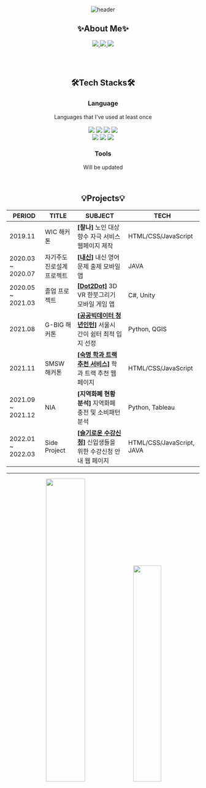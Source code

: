 <div align="center">

  ![header](https://capsule-render.vercel.app/api?type=rounded&color=BFACE0&text=Hello&desc=%My%20Name%20is%20SungMin&descAlignY=75&fontColor=FFFFFF&height=150)

  ## ✨About Me✨
  <a href="">
      <img src="http://img.shields.io/badge/Gmail-EA4335?style=flat&logo=Gmail&logoColor=white&link="/>
  </a>
  <a href="https://velog.io/@min999">
      <img src="http://img.shields.io/badge/Velog-20C997?style=flat&logo=Velog&logoColor=white&link=https://velog.io/min999"/>
  </a>
  <a href="https://www.notion.so/c1c83c0734da452cb900e10679be3968">
      <img src="http://img.shields.io/badge/Notion-000000?style=flat&logo=Notion&logoColor=white&link=https://www.notion.so/c1c83c0734da452cb900e10679be3968"/>
  </a>
  
  <br><br/>
  
  ## 🛠️Tech Stacks🛠
  ### Language
  Languages that I've used at least once <br/><br/>
  <img src="https://img.shields.io/badge/JAVA-007396?style=for-the-badge&logo=java&logoColor=white">
  <img src="https://img.shields.io/badge/Python-3776AB?style=for-the-badge&logo=Python&logoColor=white">
  <img src="https://img.shields.io/badge/C-A8B9CC?style=for-the-badge&logo=C&logoColor=white">
  <img src="https://img.shields.io/badge/c%23-%23239120.svg?style=for-the-badge&logo=c-sharp&logoColor=white"/></br>
  <img src="https://img.shields.io/badge/JavaScript-F7DF1E?style=for-the-badge&logo=JavaScript&logoColor=white">
  <img src="https://img.shields.io/badge/HTML5-E34F26?style=for-the-badge&logo=HTML5&logoColor=white">
  <img src="https://img.shields.io/badge/CSS3-1572B6?style=for-the-badge&logo=CSS3&logoColor=white">

  ### Tools
  Will be updated
  
  <br/>

  ## 💡Projects💡
  |PERIOD|TITLE|SUBJECT|TECH|
  |------|---|---|---|
  |2019.11|WIC 해커톤|**[찰나]** 노인 대상 향수 자극 서비스 웹페이지 제작|HTML/CSS/JavaScript|
  |2020.03 ~ 2020.07|자기주도 진로설계 프로젝트|**[[내신]](https://github.com/1010Min/myGod)** 내신 영어 문제 출제 모바일 앱|JAVA|
  |2020.05 ~ 2021.03|졸업 프로젝트|**[[Dot2Dot]](https://github.com/1010Min/Dot2Dot)** 3D VR 한붓그리기 모바일 게임 앱|C#, Unity|
  |2021.08|G-BIG 해커톤|**[[공공빅데이터 청년인턴]](https://github.com/1010Min/Gbig-Hackathon/tree/1010Min)** 서울시 간이 쉼터 최적 입지 선정|Python, QGIS|
  |2021.11|SMSW 해커톤|**[[숙명 학과 트랙 추천 서비스]](https://github.com/1010Min/-chili-sauce)** 학과 트랙 추천 웹 페이지|HTML/CSS/JavaScript|
  |2021.09 ~ 2021.12|NIA|**[지역화폐 현황 분석]** 지역화폐 충전 및 소비패턴 분석|Python, Tableau|
  |2022.01 ~ 2022.03|Side Project|**[[슬기로운 수강신청]](https://github.com/1010Min/side-project)** 신입생들을 위한 수강신청 안내 웹 페이지|HTML/CSS/JavaScript, JAVA|

  *** 
  
   <p align = "center">
    <a>
      <img style="width: 45%; display: inline-block" src="https://github-readme-stats.vercel.app/api?username=1010Min&theme=nord&show_icons=trues&hide_border=true"/>
    </a>
    <a>
    <img style="width: 38%; display: inline-block" src="https://github-readme-stats.vercel.app/api/top-langs/?username=1010Min&layout=compact&theme=nord&count-private=true&hide_border=true&hide=ShaderLab,HLSL" />
    </a>
  </p>
  
 </div>

<!--
**1010Min/1010Min** is a ✨ _special_ ✨ repository because its `README.md` (this file) appears on your GitHub profile.

Here are some ideas to get you started:

- 🔭 I’m currently working on ...
- 🌱 I’m currently learning ...
- 👯 I’m looking to collaborate on ...
- 🤔 I’m looking for help with ...
- 💬 Ask me about ...
- 📫 How to reach me: ...
- 😄 Pronouns: ...
- ⚡ Fun fact: ...
-->
